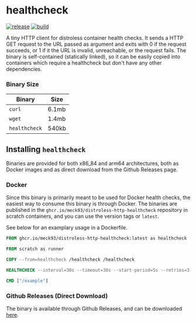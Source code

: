 # healthcheck

[![release](https://github.com/meck93/distroless-http-healthcheck/actions/workflows/release.yaml/badge.svg)](https://github.com/meck93/distroless-http-healthcheck/actions/workflows/release.yaml)
[![build](https://github.com/meck93/distroless-http-healthcheck/actions/workflows/build.yaml/badge.svg)](https://github.com/meck93/distroless-http-healthcheck/actions/workflows/build.yaml)

A tiny HTTP client for distroless container health checks.
It sends a HTTP GET request to the URL passed as argument and exits with 0 if the request succeeds, or 1 if it the URL is invalid, unreachable, or the request fails.
The binary is self-contained (statically linked), so it can be easily copied into containers which require a healthcheck but don't have any other dependencies.

### Binary Size

| Binary        | Size  |
| ------------- | ----- |
| `curl`        | 6.1mb |
| `wget`        | 1.4mb |
| `healthcheck` | 540kb |

## Installing `healthcheck`

Binaries are provided for both x86_84 and arm64 architectures, both as Docker images and as direct download from the Github Releases page.

### Docker

Since this binary is primarily meant to be used for Docker health checks, the easiest way to consume this binary is through Docker. The binaries are published in the `ghcr.io/meck93/distroless-http-healthcheck` repository in scratch containers, and you can use the version tags or `latest`.

See below for an examplary usage in a Dockerfile.

```dockerfile
FROM ghcr.io/meck93/distroless-http-healthcheck:latest as healthcheck

FROM scratch as runner

COPY --from=healthcheck /healthcheck /healthcheck

HEALTHCHECK --interval=30s --timeout=30s --start-period=5s --retries=3 CMD ["/healthcheck", "http://localhost:8080/healthz"]

CMD ["/example"]
```

### Github Releases (Direct Download)

The binary is available through Github Releases, and can be downloaded [here](https://github.com/meck93/distroless-http-healthcheck/releases).
